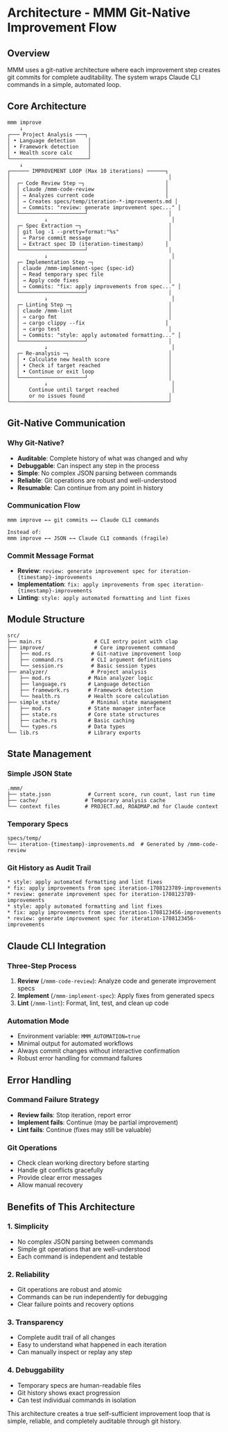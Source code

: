 # Architecture - MMM Git-Native Improvement Flow

## Overview

MMM uses a git-native architecture where each improvement step creates git commits for complete auditability. The system wraps Claude CLI commands in a simple, automated loop.

## Core Architecture

```
mmm improve
    ↓
┌─── Project Analysis ───┐
│ • Language detection    │
│ • Framework detection   │
│ • Health score calc     │
└─────────────────────────┘
    ↓
┌────── IMPROVEMENT LOOP (Max 10 iterations) ──────┐
│                                                   │
│  ┌─ Code Review Step ─┐                          │
│  │ claude /mmm-code-review                       │
│  │ → Analyzes current code                       │
│  │ → Creates specs/temp/iteration-*-improvements.md │
│  │ → Commits: "review: generate improvement spec..." │
│  └─────────────────────┘                          │
│           ↓                                        │
│  ┌─ Spec Extraction ─┐                            │
│  │ git log -1 --pretty=format:"%s"                │
│  │ → Parse commit message                         │
│  │ → Extract spec ID (iteration-timestamp)       │
│  └─────────────────────┘                          │
│           ↓                                        │
│  ┌─ Implementation Step ─┐                        │
│  │ claude /mmm-implement-spec {spec-id}           │
│  │ → Read temporary spec file                     │
│  │ → Apply code fixes                             │
│  │ → Commits: "fix: apply improvements from spec..." │
│  └─────────────────────┘                          │
│           ↓                                        │
│  ┌─ Linting Step ─┐                               │
│  │ claude /mmm-lint                               │
│  │ → cargo fmt                                    │
│  │ → cargo clippy --fix                          │
│  │ → cargo test                                   │
│  │ → Commits: "style: apply automated formatting..." │
│  └─────────────────────┘                          │
│           ↓                                        │
│  ┌─ Re-analysis ─┐                                │
│  │ • Calculate new health score                   │
│  │ • Check if target reached                      │
│  │ • Continue or exit loop                        │
│  └─────────────────────┘                          │
│           ↓                                        │
│      Continue until target reached                 │
│      or no issues found                           │
└───────────────────────────────────────────────────┘
```

## Git-Native Communication

### Why Git-Native?
- **Auditable**: Complete history of what was changed and why
- **Debuggable**: Can inspect any step in the process
- **Simple**: No complex JSON parsing between commands
- **Reliable**: Git operations are robust and well-understood
- **Resumable**: Can continue from any point in history

### Communication Flow
```
mmm improve ←→ git commits ←→ Claude CLI commands

Instead of:
mmm improve ←→ JSON ←→ Claude CLI commands (fragile)
```

### Commit Message Format
- **Review**: `review: generate improvement spec for iteration-{timestamp}-improvements`
- **Implementation**: `fix: apply improvements from spec iteration-{timestamp}-improvements`
- **Linting**: `style: apply automated formatting and lint fixes`

## Module Structure

```
src/
├── main.rs                 # CLI entry point with clap
├── improve/                # Core improvement command
│   ├── mod.rs             # Git-native improvement loop
│   ├── command.rs         # CLI argument definitions
│   └── session.rs         # Basic session types
├── analyzer/              # Project analysis
│   ├── mod.rs            # Main analyzer logic
│   ├── language.rs       # Language detection
│   ├── framework.rs      # Framework detection
│   └── health.rs         # Health score calculation
├── simple_state/          # Minimal state management
│   ├── mod.rs            # State manager interface
│   ├── state.rs          # Core state structures
│   ├── cache.rs          # Basic caching
│   └── types.rs          # Data types
└── lib.rs                # Library exports
```

## State Management

### Simple JSON State
```
.mmm/
├── state.json            # Current score, run count, last run time
├── cache/               # Temporary analysis cache
└── context files        # PROJECT.md, ROADMAP.md for Claude context
```

### Temporary Specs
```
specs/temp/
└── iteration-{timestamp}-improvements.md  # Generated by /mmm-code-review
```

### Git History as Audit Trail
```
* style: apply automated formatting and lint fixes
* fix: apply improvements from spec iteration-1708123789-improvements  
* review: generate improvement spec for iteration-1708123789-improvements
* style: apply automated formatting and lint fixes
* fix: apply improvements from spec iteration-1708123456-improvements
* review: generate improvement spec for iteration-1708123456-improvements
```

## Claude CLI Integration

### Three-Step Process
1. **Review** (`/mmm-code-review`): Analyze code and generate improvement specs
2. **Implement** (`/mmm-implement-spec`): Apply fixes from generated specs  
3. **Lint** (`/mmm-lint`): Format, lint, test, and clean up code

### Automation Mode
- Environment variable: `MMM_AUTOMATION=true`
- Minimal output for automated workflows
- Always commit changes without interactive confirmation
- Robust error handling for command failures

## Error Handling

### Command Failure Strategy
- **Review fails**: Stop iteration, report error
- **Implement fails**: Continue (may be partial improvement)  
- **Lint fails**: Continue (fixes may still be valuable)

### Git Operations
- Check clean working directory before starting
- Handle git conflicts gracefully
- Provide clear error messages
- Allow manual recovery

## Benefits of This Architecture

### 1. Simplicity
- No complex JSON parsing between commands
- Simple git operations that are well-understood
- Each command is independent and testable

### 2. Reliability  
- Git operations are robust and atomic
- Commands can be run independently for debugging
- Clear failure points and recovery options

### 3. Transparency
- Complete audit trail of all changes
- Easy to understand what happened in each iteration
- Can manually inspect or replay any step

### 4. Debuggability
- Temporary specs are human-readable files
- Git history shows exact progression
- Can test individual commands in isolation

This architecture creates a true self-sufficient improvement loop that is simple, reliable, and completely auditable through git history.